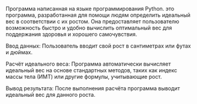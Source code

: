 Программа написанная на языке программирования Python.
это программа, разработанная для помощи людям определить идеальный вес в соответствии с их ростом. 
Она предоставляет пользователю возможность быстро и удобно вычислить оптимальный вес для поддержания здоровья и хорошего самочувствия.

Ввод данных: Пользователь вводит свой рост в сантиметрах или футах и дюймах.

Расчёт идеального веса: Программа автоматически вычисляет идеальный вес на основе стандартных методов, таких как индекс массы тела (ИМТ) или другие формулы, учитывающие рост.

Вывод результата: После выполнения расчёта программа выводит идеальный вес для данного роста.